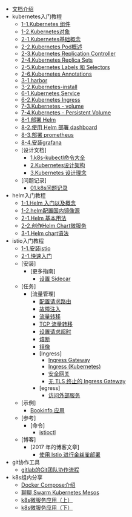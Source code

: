 - [文档介绍](/index)
- kubernetes入门教程
    - [1-1.Kubernetes 组件](/kubernetes/01/1-1.Kubernetes-components)
    - [1-2.Kubernetes对象](/kubernetes/01/1-2.Kubernetes-object)
    - [2-1.Kubernetes基础概念](/kubernetes/02/2-1.Kubernetes-basic)
    - [2-2.Kubernetes Pod概述](/kubernetes/02/2-2.Kubernetes-Pod)
    - [2-3.Kubernetes Replication Controller](/kubernetes/02/2-3.Kubernetes-Replication-Controller)
    - [2-4.Kubernetes Replica Sets](/kubernetes/02/2-4.Kubernetes-Replica-Sets)
    - [2-5.Kubernetes Labels 和 Selectors](/kubernetes/02/2-5.Kubernetes-Labels-Selectors)
    - [2-6.Kubernetes Annotations](/kubernetes/02/2-6.Kubernetes-Annotations)
    - [3-1.harbor](/kubernetes/03/3-1.harbor)
    - [3-2.Kubernetes-install](/kubernetes/03/3-2.Kubernetes-install)
    - [6-1.Kubernetes Service](/kubernetes/06/6-1.Kubernetes-Service)
    - [6-2.Kubernetes Ingress](/kubernetes/06/6-2.Kubernetes-Ingress)
    - [7-3.Kubernetes - volume](/kubernetes/7-3.Kubernetes-volume)
    - [7-4.Kubernetes - Persistent Volume](/kubernetes/7-4.Kubernetes-Persistent-Volume)
    - [8-1.部署 Helm](/kubernetes/8-1.install-Helm)
    - [8-2.使用 Helm 部署 dashboard](/kubernetes/8-2.install-dashboard)
    - [8-3.部署 prometheus](/kubernetes/8-3.install-prometheus)
    - [8-4.安装grafana](/kubernetes/8-4.install-grafana)
    - [设计文档]
        - [1.k8s-kubectl命令大全](/kubernetes/design-document/1.k8s-kubectl-Commands)
        - [2.Kubernetes设计架构](/kubernetes/design-document/2.Kubernetes-Design-architecture)
        - [3.Kubernetes 设计理念](/kubernetes/design-document/3.Kubernetes-design-concept)
    - [问题记录]
        - [01.k8s问题记录](/kubernetes/problem-log/01)    
- helm入门教程
    - [1-1.Helm 入门以及概念](/helm/1-1)
    - [1-2.helm配置国内镜像源](/helm/1-2)
    - [2-1.Helm 基本用法](/helm/2-1)
    - [2-2.创作Helm Chart微服务](/helm/2-2)
    - [3-1.Helm chart语法](/helm/3-1)
- istio入门教程
    - [1-1.安装istio](/istio/1-1)
    - [2-1.快速入门](/istio/2-1)   
    - [安装]
      - [更多指南]
        - [设置 Sidecar](/istio/setup/additional-setup/sidecar-injection)
    - [任务]
      - [流量管理]
        - [配置请求路由](/istio/tasks/traffic-management/request-routing)
        - [故障注入](/istio/tasks/traffic-management/fault-injection)
        - [流量转移](/istio/tasks/traffic-management/traffic-shifting)
        - [TCP 流量转移](/istio/tasks/traffic-management/tcp-traffic-shifting)
        - [设置请求超时](/istio/tasks/traffic-management/request-timeouts)
        - [熔断](/istio/tasks/traffic-management/circuit-breaking)
        - [镜像](/istio/tasks/traffic-management/mirroring)
        - [Ingress]
          - [Ingress Gateway](/istio/tasks/traffic-management/ingress/ingress-control)
          - [Ingress (Kubernetes)](/istio/tasks/traffic-management/ingress/kubernetes-ingress)
          - [安全网关](/istio/tasks/traffic-management/ingress/secure-ingress)
          - [无 TLS 终止的 Ingress Gateway](/istio/tasks/traffic-management/ingress/ingress-sni-passthrough)
        - [egress]
          - [访问外部服务](/istio/tasks/traffic-management/egress/egress-control)
    - [示例]
      - [Bookinfo 应用](/istio/examples/bookinfo)
    - [参考]
      - [命令]
        - [istioctl](/istio/reference/commands/istioctl)
    - [博客]
      - [2017 年的博客文章]
        - [使用 Istio 进行金丝雀部署](/istio/blog/2017/0.1-canary)
- git协作工具
    - [gitlab的Git团队协作流程](/git/gitlab-Git-use)     
- k8s组内分享
    - [Docker Compose介绍](/share/1-1.Docker-Compose) 
    - [聊聊 Swarm Kubernetes Mesos](/share/3-1.Swarm-Kubernetes-Mesos) 
    - [k8s微服务应用（上）](/share/2-1.k8s) 
    - [k8s微服务应用（下）](/share/2-2.k8s)
    